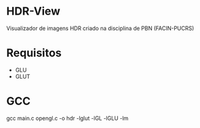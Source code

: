 # HDR-View
Visualizador de imagens HDR criado na disciplina de PBN (FACIN-PUCRS)

# Requisitos
- GLU
- GLUT

# GCC
gcc main.c opengl.c -o hdr -lglut -lGL -lGLU -lm
